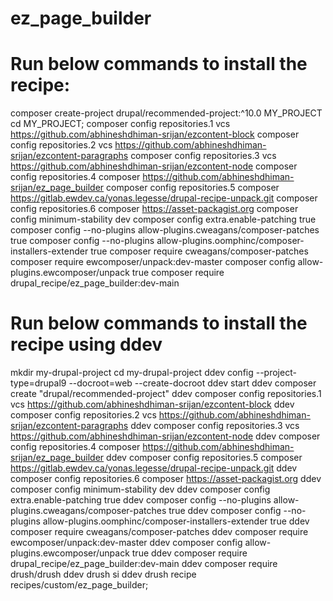 # ez_page_builder

# Run below commands to install the recipe:

composer create-project drupal/recommended-project:^10.0 MY_PROJECT
cd MY_PROJECT;
composer config repositories.1 vcs <https://github.com/abhineshdhiman-srijan/ezcontent-block>
composer config repositories.2 vcs <https://github.com/abhineshdhiman-srijan/ezcontent-paragraphs>
composer config repositories.3 vcs <https://github.com/abhineshdhiman-srijan/ezcontent-node>
composer config repositories.4 composer <https://github.com/abhineshdhiman-srijan/ez_page_builder>
composer config repositories.5 composer <https://gitlab.ewdev.ca/yonas.legesse/drupal-recipe-unpack.git>
composer config repositories.6 composer <https://asset-packagist.org>
composer config minimum-stability dev
composer config extra.enable-patching true
composer config --no-plugins allow-plugins.cweagans/composer-patches true
composer config --no-plugins allow-plugins.oomphinc/composer-installers-extender true
composer require cweagans/composer-patches
composer require ewcomposer/unpack:dev-master
composer config allow-plugins.ewcomposer/unpack true
composer require drupal_recipe/ez_page_builder:dev-main

# Run below commands to install the recipe using ddev

mkdir my-drupal-project
cd my-drupal-project
ddev config --project-type=drupal9 --docroot=web --create-docroot
ddev start
ddev composer create "drupal/recommended-project"
ddev composer config repositories.1 vcs <https://github.com/abhineshdhiman-srijan/ezcontent-block>
ddev composer config repositories.2 vcs <https://github.com/abhineshdhiman-srijan/ezcontent-paragraphs>
ddev composer config repositories.3 vcs <https://github.com/abhineshdhiman-srijan/ezcontent-node>
ddev composer config repositories.4 composer <https://github.com/abhineshdhiman-srijan/ez_page_builder>
ddev composer config repositories.5 composer <https://gitlab.ewdev.ca/yonas.legesse/drupal-recipe-unpack.git>
ddev composer config repositories.6 composer <https://asset-packagist.org>
ddev composer config minimum-stability dev
ddev composer config extra.enable-patching true
ddev composer config --no-plugins allow-plugins.cweagans/composer-patches true
ddev composer config --no-plugins allow-plugins.oomphinc/composer-installers-extender true
ddev composer require cweagans/composer-patches
ddev composer require ewcomposer/unpack:dev-master
ddev composer config allow-plugins.ewcomposer/unpack true
ddev composer require drupal_recipe/ez_page_builder:dev-main
ddev composer require drush/drush
ddev drush si
ddev drush recipe recipes/custom/ez_page_builder;
